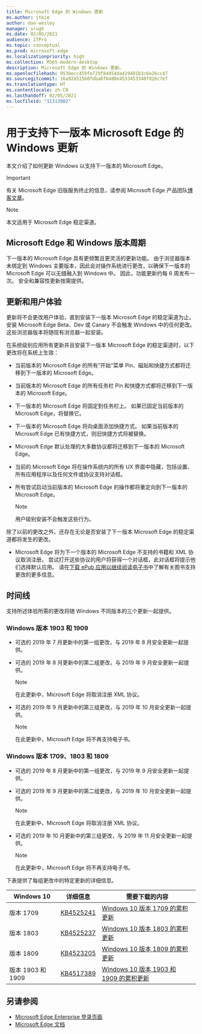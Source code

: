 ```yaml
---
title: Microsoft Edge 的 Windows 更新
ms.author: jtkim
author: dan-wesley
manager: srugh
ms.date: 02/05/2021
audience: ITPro
ms.topic: conceptual
ms.prod: microsoft-edge
ms.localizationpriority: high
ms.collection: M365-modern-desktop
description: Microsoft Edge 的 Windows 更新。
ms.openlocfilehash: 953becc459fe729f84d54da419481b3c6e26cc47
ms.sourcegitcommit: 16a92a51560fdba6f6480e4533453348f026c7ef
ms.translationtype: HT
ms.contentlocale: zh-CN
ms.lasthandoff: 02/05/2021
ms.locfileid: "11313902"
---
```

# 用于支持下一版本 Microsoft Edge 的 Windows 更新

本文介绍了如何更新 Windows 以支持下一版本的 Microsoft Edge。

> [!IMPORTANT]
> 有关 Microsoft Edge 旧版服务终止的信息，请参阅 Microsoft Edge 产品团队[博客文章](https://aka.ms/EdgeLegacyEOS)。

> [!NOTE]
> 本文适用于 Microsoft Edge 稳定渠道。

##  <a name="microsoft-edge-and-the-windows-release-cycle"></a>Microsoft Edge 和 Windows 版本周期

下一版本的 Microsoft Edge 具有更频繁且更灵活的更新功能。 由于浏览器版本未绑定到 Windows 主要版本，因此会对操作系统进行更改，以确保下一版本的 Microsoft Edge 可以无缝融入到 Windows 中。 因此，功能更新约每 6 周发布一次。 安全和兼容性更新按需提供。

##  <a name="updates-and-the-user-experience"></a>更新和用户体验

更新将不会更改用户体验，直到安装下一版本 Microsoft Edge 的稳定渠道为止。 安装 Microsoft Edge Beta、Dev 或 Canary 不会触发 Windows 中的任何更改。 这些浏览器版本将随现有浏览器一起安装。

在系统级别应用所有更新并且安装下一版本 Microsoft Edge 的稳定渠道时，以下更改将在系统上生效：

- 当前版本的 Microsoft Edge 的所有“开始”菜单 Pin、磁贴和快捷方式都将迁移到下一版本的 Microsoft Edge。
- 当前版本的 Microsoft Edge 的所有任务栏 Pin 和快捷方式都将迁移到下一版本的 Microsoft Edge。
- 下一版本的 Microsoft Edge 将固定到任务栏上。 如果已固定当前版本的 Microsoft Edge，将替换它。
- 下一版本的 Microsoft Edge 将向桌面添加快捷方式。 如果当前版本的 Microsoft Edge 已有快捷方式，则旧快捷方式将被替换。
- Microsoft Edge 默认处理的大多数协议都将迁移到下一版本的 Microsoft Edge。
- 当前的 Microsoft Edge 将在操作系统内的所有 UX 界面中隐藏，包括设置、所有应用程序以及任何文件或协议支持对话框。
- 所有尝试启动当前版本的 Microsoft Edge 的操作都将重定向到下一版本的 Microsoft Edge。

  > [!NOTE]
  > 用户级别安装不会触发这些行为。

除了以前的更改之外，还存在无论是否安装了下一版本 Microsoft Edge 的稳定渠道都将发生的更改。

- Microsoft Edge 将为下一个版本的 Microsoft Edge 不支持的书籍和 XML 协议取消注册。 尝试打开这些协议的用户将获得一个对话框，此对话框将提示他们选择默认应用。 请在[下载 ePub 应用以继续阅读电子书](https://nam06.safelinks.protection.outlook.com/?url=https%3A%2F%2Fsupport.microsoft.com%2Fhelp%2F4517840&data=02%7C01%7Cv-danwes%40microsoft.com%7Cc9f8571b880549c30fcf08d72be5eaf9%7C72f988bf86f141af91ab2d7cd011db47%7C1%7C0%7C637026138803983526&sdata=qtb3DvVZQ6H%2FFXnBievkl%2B%2BngAQXwl340PcH8kRc3y4%3D&reserved=0)中了解有关图书支持更改的更多信息。

##  <a name="timeline"></a>时间线

支持所述体验所需的更改将随 Windows 不同版本的三个更新一起提供。

###  <a name="windows-versions-1903-and-1909"></a>Windows 版本 1903 和 1909

- 可选的 2019 年 7 月更新中的第一组更改，与 2019 年 8 月安全更新一起提供。
- 可选的 2019 年 8 月更新中的第二组更改，与 2019 年 9 月安全更新一起提供。

  > [!NOTE]
  > 在此更新中，Microsoft Edge 将取消注册 XML 协议。

- 可选的 2019 年 9 月更新中的第三组更改，与 2019 年 10 月安全更新一起提供。

  > [!NOTE]
  > 在此更新中，Microsoft Edge 将不再支持电子书。

###  <a name="windows-versions-1709,-1803,-and-1809"></a>Windows 版本 1709、1803 和 1809

- 可选的 2019 年 8 月更新中的第一组更改，与 2019 年 9 月安全更新一起提供。
- 可选的 2019 年 9 月更新中的第二组更改，与 2019 年 10 月安全更新一起提供。

  > [!NOTE]
  > 在此更新中，Microsoft Edge 将取消注册 XML 协议。

- 可选的 2019 年 10 月更新中的第三组更改，与 2019 年 11 月安全更新一起提供。

  > [!NOTE]
  > 在此更新中，Microsoft Edge 将不再支持电子书。

下表提供了每组更改中的特定更新的详细信息。

| Windows 10 | 详细信息 | 需要下载的内容 |
|--|--|--|
| 版本 1709 | [KB4525241](https://support.microsoft.com/help/4525241/windows-10-update-kb4525241) | [Windows 10 版本 1709 的累积更新](https://www.catalog.update.microsoft.com/Search.aspx?q=4525241) |
| 版本 1803  | [KB4525237](https://support.microsoft.com/help/4525237/windows-10-update-kb4525237) | [Windows 10 版本 1803 的累积更新](https://www.catalog.update.microsoft.com/Search.aspx?q=KB4525237) |
| 版本 1809  | [KB4523205](https://support.microsoft.com/help/4523205/windows-10-update-kb4523205) | [Windows 10 版本 1809 的累积更新](https://www.catalog.update.microsoft.com/Search.aspx?q=4523205) |
| 版本 1903 和 1909 |[KB4517389](https://support.microsoft.com/help/4517389/windows-10-update-kb4517389)  | [Windows 10 版本 1903 和 1909 的累积更新](https://www.catalog.update.microsoft.com/Search.aspx?q=4517389) |

##  <a name="see-also"></a>另请参阅

- [Microsoft Edge Enterprise 登录页面](https://aka.ms/EdgeEnterprise)
- [Microsoft Edge 文档](https://docs.microsoft.com/DeployEdge/)
